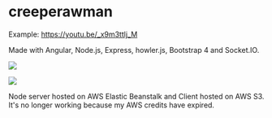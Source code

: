 # creeperawman
Example: https://youtu.be/_x9m3ttlj_M

Made with Angular, Node.js, Express, howler.js, Bootstrap 4 and Socket.IO.

<img src="https://lh3.googleusercontent.com/Y_lzC5HALZebZ3j4hW0_2Wx3HHUCGkQlF4kc3U439fLd15xPh0_I60slxQhUhQrhPg4ytH2Uwgy6ycshBqmmwiUxrtGk2hrWrZjJz0cK0DQVk8xJsdcFCLQJbvjZq1vuUmoBpWxLJz8v3_BF6ow9Wdc7CRvIt0rqDXzL2yGOerL983CqY-FYFK0wbYq43lxcWt2CyBoWUklg_sSUsHjL6uvsCGc38DvomdrUBrmuRb1XKngUOR32X7IkKFh-XcllcAo46ojaHPm90jzohyjt2FReddxC19Ni_Dr1MuniYQI7Y8ZPaIDUHzdyN3sSpqOajmNBNVuox4bfAJBkdo2lstWTGLjdsYsonU-4ZwmZ7nhUfec4QU5QQxuA1zvuLRGt3Z9W9zKEmnyv0yICuCWFdQROgVJPAFShux96P1ttgQTM_mV2v5IkaOZr2g-QgbEoNmdcksiIwPsYAQldKQSWGGrzYQFzgitJ6aEPCLynANNGHymEgH2MzUhGTLwvIkLhfBLQgP1uHb0UXwGDPzRqCZBNqV9NXBJyzt9HcQ25ArKDB9hlads0q2d4vkB2W1ipWZXhI7gBvVwAIpcnUeIVD3GPYoeiMB4DPw0UxQeiNPxxaqQwM6CRAyC0l95wde_uHgYEhMkh511GmglL8SfVhf6QXLlItKZf6M6FkpJFeeTzQvsV4vw0uFEpIZ8wJ4pb58nxtZh2lI4=s1170-w1170-h657-no"></img>

<img src="https://lh3.googleusercontent.com/9GgSPibYOQ92uLScgTpG7X3xPPXX0Rp94f7HaywWs6QuOJ5VJe2x886OmqVS_GQACZID5UzAs65_oIc5TgZM-jHJFM6lGYnKZe8ByQiHTjdmA1JL9ct2GFG0eklRS4iouOlgsr97X2h7AADd9ZUOJlR68NjmEJNrLjhW9e2Dt5Us4EHUimGDXiKvUHZqRr8YMs-D-_9NTFC2O4rjAXSp22JFNVFfPBCHdlkjFF-GPD-kJ54Ks7kweE_HA-WQboT17bHXcB9ILV9wRKDF2yhac_cLG_92vMaas4yoFKoGnB9-4jFZd9tHF58yQUfZHuu_LjBN9K7ZxZxCSXGeUjL6hr-YCmrg9l5WB9FCu7EViZXJejWh60x_GVEBOSveRsbC35ystxZUG2KtYwdFX7ZWonBzDivNOUJ4dNM8-W_isYzVub52O91UB7a9HP18GxzUVYXoRGFtGh2Ew2sb8e517odffzwqBoW24dUJI9mvKN5hS3YMHDmu-OzyxEE2iJ1SWEau9aC5RMzPVktS12I1LIeiJSgna5MT_Iuf-UtL9PiBlkoCkwQgamjXLqPO4XXU3yWbplyNBhARLMK0LruzS6_dVoD8kkaZcHFaspqM4JqotXBu5g6Ht2eGGHKvjaXLhIkaRPbSQoJANFWrmAQIGSCsT-ZSkrPhqxBoUf7dhRuzKv4l044NZyDbikM=s1170-w1170-h657-no"></img>

Node server hosted on AWS Elastic Beanstalk and Client hosted on AWS S3. It's no longer working because my AWS credits have expired.
